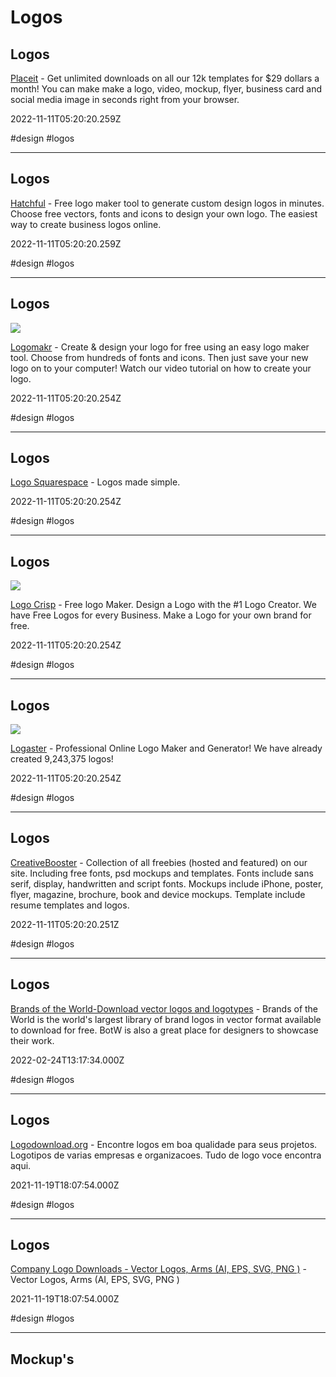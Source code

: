 # Logos

## Logos

[Placeit](https://placeit.net) - Get unlimited downloads on all our 12k templates for $29 dollars a month! You can make make a logo, video, mockup, flyer, business card and social media image in seconds right from your browser.

2022-11-11T05:20:20.259Z

#design #logos

---

## Logos

[Hatchful](https://hatchful.shopify.com) - Free logo maker tool to generate custom design logos in minutes. Choose free vectors, fonts and icons to design your own logo. The easiest way to create business logos online.

2022-11-11T05:20:20.259Z

#design #logos

---

## Logos

![](https://logomakr.com/wp-content/uploads/2023/05/Logomakr-logo-banding-1-1024x457.png)

[Logomakr](https://logomakr.com) - Create & design your logo for free using an easy logo maker tool. Choose from hundreds of fonts and icons. Then just save your new logo on to your computer! Watch our video tutorial on how to create your logo.

2022-11-11T05:20:20.254Z

#design #logos

---

## Logos

[Logo Squarespace](https://logo.squarespace.com) - Logos made simple.

2022-11-11T05:20:20.254Z

#design #logos

---

## Logos

![](https://www.logocrisp.com/wp-content/uploads/2023/05/banner-11.png)

[Logo Crisp](https://www.logocrisp.com) - Free logo Maker. Design a Logo with the #1 Logo Creator. We have Free Logos for every Business. Make a Logo for your own brand for free.

2022-11-11T05:20:20.254Z

#design #logos

---

## Logos

![](https://res.cloudinary.com/zenbusiness/q_auto/v20230308/shared-assets/logo/zen-social-share-default.png)

[Logaster](https://www.logaster.com) - Professional Online Logo Maker and Generator! We have already created 9,243,375 logos!

2022-11-11T05:20:20.254Z

#design #logos

---

## Logos

[CreativeBooster](https://creativebooster.net/collections/all-freebies) - Collection of all freebies (hosted and featured) on our site. Including free fonts, psd mockups and templates. Fonts include sans serif, display, handwritten and script fonts. Mockups include iPhone, poster, flyer, magazine, brochure, book and device mockups. Template include resume templates and logos.

2022-11-11T05:20:20.251Z

#design #logos

---

## Logos

[Brands of the World-Download vector logos and logotypes](https://www.brandsoftheworld.com) - Brands of the World is the world\'s largest library of brand logos in vector format available to download for free. BotW is also a great place for designers to showcase their work.

2022-02-24T13:17:34.000Z

#design #logos

---

## Logos

[Logodownload.org](https://logodownload.org) - Encontre logos em boa qualidade para seus projetos. Logotipos de varias empresas e organizacoes. Tudo de logo voce encontra aqui.

2021-11-19T18:07:54.000Z

#design #logos

---

## Logos

[Company Logo Downloads - Vector Logos, Arms (AI, EPS, SVG, PNG )](http://www.logoeps.net) - Vector Logos, Arms (AI, EPS, SVG, PNG )

2021-11-19T18:07:54.000Z

#design #logos

---

## Mockup's
